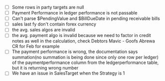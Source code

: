 - [ ] Some rows in party targets are null
- [ ] Payment Performance in ledger performance is not passable
- [ ] Can't parse $PendingValue and $BillDueDate in pending receivable bills
- [ ] sales last fy don't contain forex currency
- [ ] the avg. sales algos are invalid 
- [ ] the avg. payment algo is invalid because we need to factor in credit notes as well in the calculation, check Debtors Mavic - Goofs Abrewa CR for Feb for example
- [ ] The payment performance is wrong, the documentation says summation(no summation is being done since only one row per ledger) of the paymentperformance column from the ledgerperformance table, but it is returning wrong number
- [ ] We have an issue in SalesTarget when the Strategy is 1
